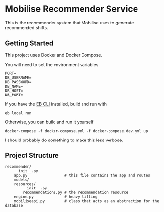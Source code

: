 # Mobilise Recommender Service

This is the recommender system that Mobilise uses to generate recommended shifts.

## Getting Started

This project uses Docker and Docker Compose.

You will need to set the environment variables

```
PORT=
DB_USERNAME=
DB_PASSWORD=
DB_NAME=
DB_HOST=
DB_PORT=
```

If you have the [EB CLI](https://docs.aws.amazon.com/elasticbeanstalk/latest/dg/eb3-local.html) installed, build and run with

```
eb local run
```

Otherwise, you can build and run it yourself

```
docker-compose -f docker-compose.yml -f docker-compose.dev.yml up
```

I should probably do something to make this less verbose.

## Project Structure

```
recommender/
    __init__.py
    app.py                 # this file contains the app and routes
    models/               
    resources/
        __init__.py
        recommendations.py # the recommendation resource
    engine.py              # heavy lifting
    mobiliseapi.py         # class that acts as an abstraction for the database
```
